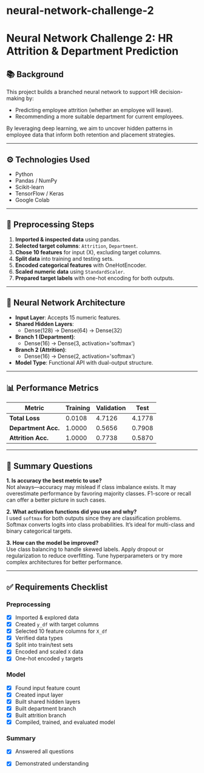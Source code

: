 # neural-network-challenge-2

# Neural Network Challenge 2: HR Attrition & Department Prediction

## 📚 Background

This project builds a branched neural network to support HR decision-making by:
- Predicting employee attrition (whether an employee will leave).
- Recommending a more suitable department for current employees.

By leveraging deep learning, we aim to uncover hidden patterns in employee data that inform both retention and placement strategies.

---

## ⚙️ Technologies Used

- Python  
- Pandas / NumPy  
- Scikit-learn  
- TensorFlow / Keras  
- Google Colab  

---

## 🧪 Preprocessing Steps

1. **Imported & inspected data** using pandas.  
2. **Selected target columns**: `Attrition`, `Department`.  
3. **Chose 10 features** for input (X), excluding target columns.  
4. **Split data** into training and testing sets.  
5. **Encoded categorical features** with OneHotEncoder.  
6. **Scaled numeric data** using `StandardScaler`.  
7. **Prepared target labels** with one-hot encoding for both outputs.  

---

## 🧠 Neural Network Architecture

- **Input Layer**: Accepts 15 numeric features.  
- **Shared Hidden Layers**:  
  - Dense(128) → Dense(64) → Dense(32)  
- **Branch 1 (Department)**:  
  - Dense(16) → Dense(3, activation='softmax')  
- **Branch 2 (Attrition)**:  
  - Dense(16) → Dense(2, activation='softmax')  
- **Model Type**: Functional API with dual-output structure.  

---

## 📊 Performance Metrics

| Metric              | Training  | Validation | Test      |
|---------------------|-----------|------------|-----------|
| **Total Loss**      | 0.0108    | 4.7126     | 4.1778    |
| **Department Acc.** | 1.0000    | 0.5656     | 0.7908    |
| **Attrition Acc.**  | 1.0000    | 0.7738     | 0.5870    |

---

## 📝 Summary Questions

**1. Is accuracy the best metric to use?**  
Not always—accuracy may mislead if class imbalance exists. It may overestimate performance by favoring majority classes. F1-score or recall can offer a better picture in such cases.

**2. What activation functions did you use and why?**  
I used `softmax` for both outputs since they are classification problems. Softmax converts logits into class probabilities. It’s ideal for multi-class and binary categorical targets.

**3. How can the model be improved?**  
Use class balancing to handle skewed labels. Apply dropout or regularization to reduce overfitting. Tune hyperparameters or try more complex architectures for better performance.

---

## ✅ Requirements Checklist

### Preprocessing
- [x] Imported & explored data  
- [x] Created `y_df` with target columns  
- [x] Selected 10 feature columns for `X_df`  
- [x] Verified data types  
- [x] Split into train/test sets  
- [x] Encoded and scaled `X` data  
- [x] One-hot encoded `y` targets  

### Model
- [x] Found input feature count  
- [x] Created input layer  
- [x] Built shared hidden layers  
- [x] Built department branch  
- [x] Built attrition branch  
- [x] Compiled, trained, and evaluated model  

### Summary
- [x] Answered all questions  
- [x] Demonstrated understanding  



